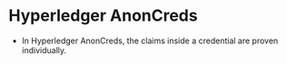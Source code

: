 # Hyperledger AnonCreds
- In Hyperledger AnonCreds, the claims inside a credential are proven individually.